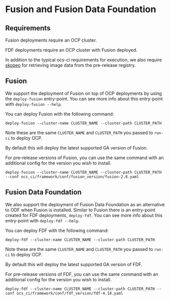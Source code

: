 # Fusion and Fusion Data Foundation

## Requirements

Fusion deployments require an OCP cluster.

FDF deployments require an OCP cluster with Fusion deployed.

In addition to the typical ocs-ci requirements for execution, we also require [skopeo](https://github.com/containers/skopeo/blob/main/install.md#installing-skopeo) for retrieving image data from the pre-release registry.

## Fusion

We support the deployment of Fusion on top of OCP deployments by using the `deploy-fusion` entry-point. You can see more info about this entry-point with `deploy-fusion --help`.

You can deploy Fusion with the following command:

`deploy-fusion --cluster-name CLUSTER_NAME --cluster-path CLUSTER_PATH`

Note these are the same `CLUSTER_NAME` and `CLUSTER_PATH` you passed to `run-ci` to deploy OCP.

By default this will deploy the latest supported GA version of Fusion.

For pre-release versions of Fusion, you can use the same command with an additional config for the version you wish to install.

```
deploy-fusion --cluster-name CLUSTER_NAME --cluster-path CLUSTER_PATH --conf ocs_ci/framework/conf/fusion_version/fusion-2.8.yaml
```

## Fusion Data Foundation

We also support the deployment of Fusion Data Foundation as an alternative to ODF when Fusion is installed. Similar to Fusion there is an entry-point created for FDF deployments, `deploy-fdf`. You can see more info about this entry-point with `deploy-fdf --help`.

You can deploy FDF with the following command:

`deploy-fdf --cluster-name CLUSTER_NAME --cluster-path CLUSTER_PATH`

Note these are the same `CLUSTER_NAME` and `CLUSTER_PATH` you passed to `run-ci` to deploy OCP.

By default this will deploy the latest supported GA version of FDF.

For pre-release versions of FDF, you can use the same command with an additional config for the version you wish to install.

```
deploy-fdf --cluster-name CLUSTER_NAME --cluster-path CLUSTER_PATH --conf ocs_ci/framework/conf/fdf_version/fdf-4.18.yaml
```
